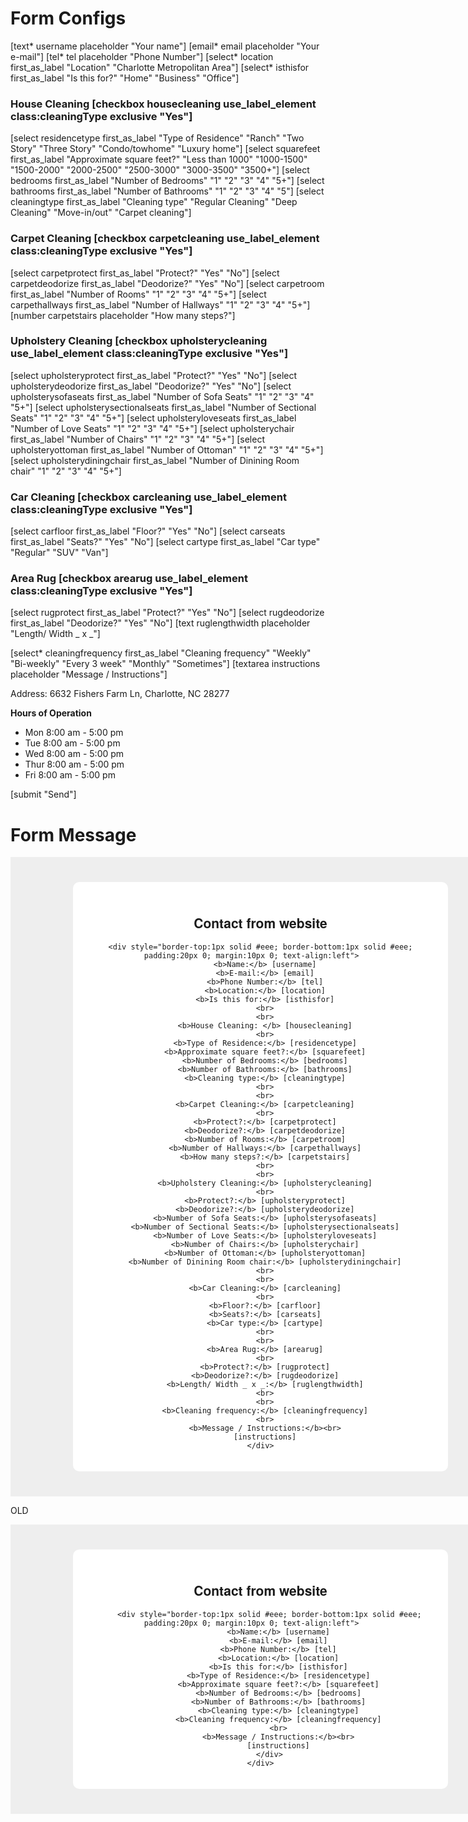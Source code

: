 # Form Configs

[text* username placeholder "Your name"]
[email* email placeholder "Your e-mail"]
[tel* tel placeholder "Phone Number"]
[select* location first_as_label "Location" "Charlotte Metropolitan Area"]
[select* isthisfor first_as_label "Is this for?" "Home" "Business" "Office"]

<h3>House Cleaning [checkbox housecleaning use_label_element class:cleaningType exclusive "Yes"]</h3>
<div class="form-content-wrapper">  
  [select residencetype first_as_label "Type of Residence" "Ranch" "Two Story" "Three Story" "Condo/towhome" "Luxury 
  home"]
  [select squarefeet first_as_label "Approximate square feet?" "Less than 1000" "1000-1500" "1500-2000" "2000-2500" 
  "2500-3000" "3000-3500" "3500+"]
  [select bedrooms first_as_label "Number of Bedrooms" "1" "2" "3" "4" "5+"]
  [select bathrooms first_as_label "Number of Bathrooms" "1" "2" "3" "4" "5"]
  [select cleaningtype first_as_label "Cleaning type" "Regular Cleaning" "Deep Cleaning" "Move-in/out" "Carpet 
  cleaning"]
</div>

<h3>Carpet Cleaning [checkbox carpetcleaning use_label_element class:cleaningType exclusive "Yes"]</h3>
<div class="form-content-wrapper">  
  [select carpetprotect first_as_label "Protect?" "Yes" "No"]
  [select carpetdeodorize first_as_label "Deodorize?" "Yes" "No"]
  [select carpetroom first_as_label "Number of Rooms" "1" "2" "3" "4" "5+"]
  [select carpethallways first_as_label "Number of Hallways" "1" "2" "3" "4" "5+"]
  [number carpetstairs placeholder "How many steps?"]
</div>

<h3>Upholstery Cleaning [checkbox upholsterycleaning use_label_element class:cleaningType exclusive "Yes"]</h3>
<div class="form-content-wrapper">  
  [select upholsteryprotect first_as_label "Protect?" "Yes" "No"]
  [select upholsterydeodorize first_as_label "Deodorize?" "Yes" "No"]
  [select upholsterysofaseats first_as_label "Number of Sofa Seats" "1" "2" "3" "4" "5+"]
  [select upholsterysectionalseats first_as_label "Number of Sectional Seats" "1" "2" "3" "4" "5+"]
  [select upholsteryloveseats first_as_label "Number of Love Seats" "1" "2" "3" "4" "5+"]
  [select upholsterychair first_as_label "Number of Chairs" "1" "2" "3" "4" "5+"]
  [select upholsteryottoman first_as_label "Number of Ottoman" "1" "2" "3" "4" "5+"]
  [select upholsterydiningchair first_as_label "Number of Dinining Room chair" "1" "2" "3" "4" "5+"]
</div>

<h3>Car Cleaning [checkbox carcleaning use_label_element class:cleaningType exclusive "Yes"]</h3>
<div class="form-content-wrapper">  
  [select carfloor first_as_label "Floor?" "Yes" "No"]
  [select carseats first_as_label "Seats?" "Yes" "No"]
  [select cartype first_as_label "Car type" "Regular" "SUV" "Van"]
</div>

<h3>Area Rug [checkbox arearug use_label_element class:cleaningType exclusive "Yes"]</h3>
<div class="form-content-wrapper">  
  [select rugprotect first_as_label "Protect?" "Yes" "No"]
  [select rugdeodorize first_as_label "Deodorize?" "Yes" "No"]
  [text ruglengthwidth placeholder "Length/ Width _ x _"]
</div>

[select* cleaningfrequency first_as_label "Cleaning frequency" "Weekly" "Bi-weekly" "Every 3 week" "Monthly" "Sometimes"]
[textarea instructions placeholder "Message / Instructions"]

<p>Address: 6632 Fishers Farm Ln, Charlotte, NC 28277</p>
<div>
<strong>Hours of Operation</strong>
<ul>
<li>Mon 8:00 am - 5:00 pm</li>
<li>Tue 8:00 am - 5:00 pm</li>
<li>Wed 8:00 am - 5:00 pm</li>
<li>Thur 8:00 am - 5:00 pm</li>
<li>Fri 8:00 am - 5:00 pm</li>
</ul>
</div>

[submit "Send"]

# Form Message

<div style="width:800px; padding:40px 0; background-color:#eee;">
	<div style="width:560px; padding:20px; border-radius:10px; background-color:#FFF; text-align:center; font-family:Gotham, 'Helvetica Neue', Helvetica, Arial, sans-serif; margin:0 0 0 100px">
    <h2>Contact from website</h2>
  
    <div style="border-top:1px solid #eee; border-bottom:1px solid #eee; padding:20px 0; margin:10px 0; text-align:left">    
      <b>Name:</b> [username]
      <b>E-mail:</b> [email]
      <b>Phone Number:</b> [tel]
      <b>Location:</b> [location]
      <b>Is this for:</b> [isthisfor]
      <br>
      <br>
      <b>House Cleaning: </b> [housecleaning]
      <br>
      <b>Type of Residence:</b> [residencetype]
      <b>Approximate square feet?:</b> [squarefeet]
      <b>Number of Bedrooms:</b> [bedrooms]
      <b>Number of Bathrooms:</b> [bathrooms]
      <b>Cleaning type:</b> [cleaningtype]
      <br>
      <br>
      <b>Carpet Cleaning:</b> [carpetcleaning]
      <br>
      <b>Protect?:</b> [carpetprotect]
      <b>Deodorize?:</b> [carpetdeodorize]
      <b>Number of Rooms:</b> [carpetroom]
      <b>Number of Hallways:</b> [carpethallways]
      <b>How many steps?:</b> [carpetstairs]
      <br>
      <br>
      <b>Upholstery Cleaning:</b> [upholsterycleaning]
      <br>
      <b>Protect?:</b> [upholsteryprotect]
      <b>Deodorize?:</b> [upholsterydeodorize]
      <b>Number of Sofa Seats:</b> [upholsterysofaseats]
      <b>Number of Sectional Seats:</b> [upholsterysectionalseats]
      <b>Number of Love Seats:</b> [upholsteryloveseats]
      <b>Number of Chairs:</b> [upholsterychair]
      <b>Number of Ottoman:</b> [upholsteryottoman]
      <b>Number of Dinining Room chair:</b> [upholsterydiningchair]
      <br>
      <br>
      <b>Car Cleaning:</b> [carcleaning]
      <br>
      <b>Floor?:</b> [carfloor]
      <b>Seats?:</b> [carseats]
      <b>Car type:</b> [cartype]
      <br>
      <br>
      <b>Area Rug:</b> [arearug]
      <br>
      <b>Protect?:</b> [rugprotect]
      <b>Deodorize?:</b> [rugdeodorize]
      <b>Length/ Width _ x _:</b> [ruglengthwidth]
      <br>
      <br>
      <b>Cleaning frequency:</b> [cleaningfrequency]
      <br>
      <b>Message / Instructions:</b><br>
      [instructions]
    </div>
  </div>
</div>

OLD

<div style="width:800px; padding:40px 0; background-color:#eee;">
	<div style="width:560px; padding:20px; border-radius:10px; background-color:#FFF; text-align:center; font-family:Gotham, 'Helvetica Neue', Helvetica, Arial, sans-serif; margin:0 0 0 100px">
    	<h2>Contact from website</h2>
		
        <div style="border-top:1px solid #eee; border-bottom:1px solid #eee; padding:20px 0; margin:10px 0; text-align:left">    
            <b>Name:</b> [username]
            <b>E-mail:</b> [email]
            <b>Phone Number:</b> [tel]
            <b>Location:</b> [location]
            <b>Is this for:</b> [isthisfor]
            <b>Type of Residence:</b> [residencetype]
            <b>Approximate square feet?:</b> [squarefeet]
            <b>Number of Bedrooms:</b> [bedrooms]
            <b>Number of Bathrooms:</b> [bathrooms]
            <b>Cleaning type:</b> [cleaningtype]
            <b>Cleaning frequency:</b> [cleaningfrequency]
            <br>
            <b>Message / Instructions:</b><br>
            [instructions]
        </div>
    </div>
</div>
